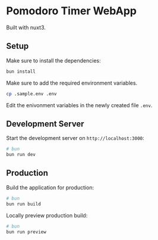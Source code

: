 # Pomodoro Timer WebApp

Built with nuxt3.

## Setup

Make sure to install the dependencies:

```bash
bun install
```

Make sure to add the required environment variables.

```bash
cp .sample.env .env
```

Edit the enivonment variables in the newly created file `.env`.

## Development Server

Start the development server on `http://localhost:3000`:

```bash
# bun
bun run dev
```

## Production

Build the application for production:

```bash
# bun
bun run build
```

Locally preview production build:

```bash
# bun
bun run preview
```
